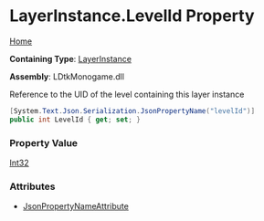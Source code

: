 # LayerInstance\.LevelId Property

[Home](../../../README.md)

**Containing Type**: [LayerInstance](../README.md)

**Assembly**: LDtkMonogame\.dll

  
 Reference to the UID of the level containing this layer instance 

```csharp
[System.Text.Json.Serialization.JsonPropertyName("levelId")]
public int LevelId { get; set; }
```

### Property Value

[Int32](https://docs.microsoft.com/en-us/dotnet/api/system.int32)

### Attributes

* [JsonPropertyNameAttribute](https://docs.microsoft.com/en-us/dotnet/api/system.text.json.serialization.jsonpropertynameattribute)

